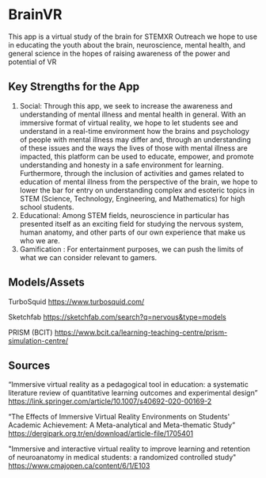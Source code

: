 # BrainVR
This app is a virtual study of the brain for STEMXR Outreach we hope to use in educating the youth about the brain, neuroscience, mental health, and general science in the hopes of raising awareness of the power and potential of VR 

## Key Strengths for the App
1. Social: Through this app, we seek to increase the awareness and understanding of mental illness and mental health in general. With an immersive format of virtual reality, we hope to let students see and understand in a real-time environment how the brains and psychology of people with mental illness may differ and, through an understanding of these issues and the ways the lives of those with mental illness are impacted, this platform can be used to educate, empower, and promote understanding and honesty in a safe environment for learning. Furthermore, through the inclusion of activities and games related to education of mental illness from the perspective of the brain, we hope to lower the bar for entry on understanding complex and esoteric topics in STEM (Science, Technology, Engineering, and Mathematics) for high school students. 
2. Educational: Among STEM fields, neuroscience in particular has presented itself as an exciting field for studying the nervous system, human anatomy, and other parts of our own experience that make us who we are.  
3. Gamification : For entertainment purposes, we can push the limits of what we can consider relevant to gamers. 

## Models/Assets 
TurboSquid https://www.turbosquid.com/

Sketchfab https://sketchfab.com/search?q=nervous&type=models

PRISM (BCIT) https://www.bcit.ca/learning-teaching-centre/prism-simulation-centre/

## Sources
“Immersive virtual reality as a pedagogical tool in education: a systematic literature review of quantitative learning outcomes and experimental design” https://link.springer.com/article/10.1007/s40692-020-00169-2

“The Effects of Immersive Virtual Reality Environments on Students' Academic Achievement: A Meta-analytical and Meta-thematic Study” https://dergipark.org.tr/en/download/article-file/1705401

"Immersive and interactive virtual reality to improve learning and retention of neuroanatomy in medical students: a randomized controlled study" https://www.cmajopen.ca/content/6/1/E103



